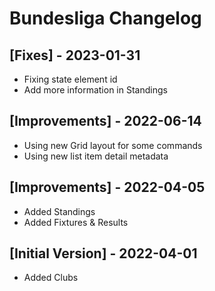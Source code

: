 # Bundesliga Changelog

## [Fixes] - 2023-01-31

-   Fixing state element id
-   Add more information in Standings

## [Improvements] - 2022-06-14

-   Using new Grid layout for some commands
-   Using new list item detail metadata

## [Improvements] - 2022-04-05

-   Added Standings
-   Added Fixtures & Results

## [Initial Version] - 2022-04-01

-   Added Clubs
